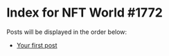 # Index for NFT World #1772
Posts will be displayed in the order below:

- [Your first post](./001-first.md)

